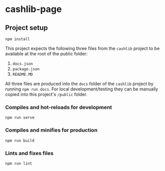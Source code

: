 # cashlib-page

## Project setup

```
npm install
```

This project expects the following three files from the `cashlib` project to be available at the root of the public folder:

1. `docs.json`
2. `package.json`
3. `README.MD`

All three files are produced into the `docs` folder of the `cashlib` project by running `npm run docs`.  For local development/testing they can be manually copied into this project's `/public` folder.

### Compiles and hot-reloads for development
```
npm run serve
```

### Compiles and minifies for production
```
npm run build
```

### Lints and fixes files
```
npm run lint
```
